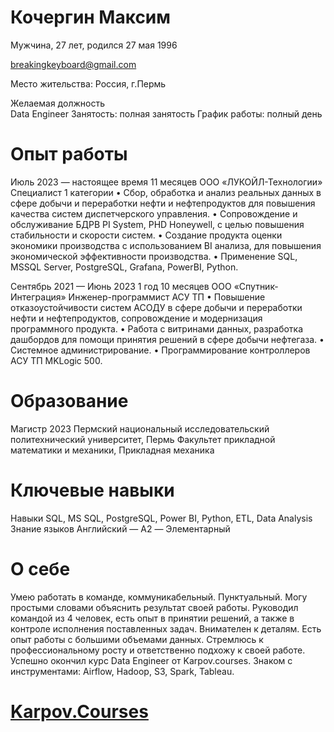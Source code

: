 # Кочергин Максим 
Мужчина, 27 лет, родился 27 мая 1996

breakingkeyboard@gmail.com

Место жительства: Россия, г.Пермь

Желаемая должность	
Data Engineer
Занятость: полная занятость График работы: полный день

# Опыт работы 	
Июль 2023 — настоящее время 11 месяцев	ООО «ЛУКОЙЛ-Технологии»
Специалист 1 категории
•	Сбор, обработка и анализ реальных данных в сфере добычи и переработки нефти и нефтепродуктов для повышения качества систем диспетчерского управления.
•	Сопровождение и обслуживание БДРВ PI System, PHD Honeywell, с целью повышения стабильности и скорости систем.
•	Создание продукта оценки экономики производства с использованием BI анализа, для повышения экономической эффективности производства.
•	Применение SQL, MSSQL Server, PostgreSQL, Grafana, PowerBI, Python.

Сентябрь 2021 — Июнь 2023
1 год 10 месяцев	ООО «Спутник-Интеграция»
Инженер-программист АСУ ТП
•	Повышение отказоустойчивости систем АСОДУ в сфере добычи и переработки нефти и нефтепродуктов, сопровождение и модернизация программного продукта.
•	Работа с витринами данных, разработка дашбордов для помощи принятия решений в сфере добычи нефтегаза.
•	Системное администрирование.
•	Программирование контроллеров АСУ ТП MKLogic 500.

# Образование		
Магистр
2023	Пермский национальный исследовательский политехнический университет, Пермь
Факультет прикладной математики и механики, Прикладная механика

# Ключевые навыки	
Навыки	SQL, MS SQL, PostgreSQL, Power BI, Python, ETL, Data Analysis
Знание языков	Английский — A2 — Элементарный

# О себе		
Умею работать в команде, коммуникабельный. Пунктуальный. Могу простыми словами объяснить результат своей работы. Руководил командой из 4 человек, есть опыт в принятии решений, а также в контроле исполнения поставленных задач. Внимателен к деталям. Есть опыт работы с большими объемами данных. Стремлюсь к профессиональному росту и ответственно подхожу к своей работе.
Успешно окончил курс Data Engineer от Karpov.courses. Знаком с инструментами: Airflow, Hadoop, S3, Spark, Tableau.

# [Karpov.Courses](https://lab.karpov.courses/certificate/a4ff1950-b71c-4bad-8c7d-6eba16105834/en/)
